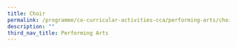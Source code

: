 ```yaml
---
title: Choir
permalink: /programme/co-curricular-activities-cca/performing-arts/choir
description: ""
third_nav_title: Performing Arts
---
```

